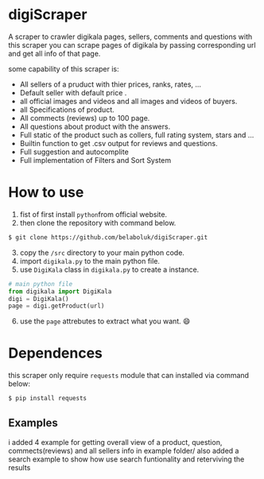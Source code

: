 # digiScraper

A scraper to crawler digikala pages, sellers, comments and questions
with this scraper you can scrape pages of digikala by passing corresponding url and get all info of that page.

some capability of this scraper is:
* All sellers of a pruduct with thier prices, ranks, rates, ...
* Default seller with default price .
* all official images and videos and all images and videos of buyers.
* all Specifications of product.
* All commects (reviews) up to 100 page.
* All questions about product with the answers.
* Full static of the product such as collers, full rating system, stars and ...
* Builtin function to get .csv output for reviews and questions.
* Full suggestion and autocomplite 
* Full implementation of Filters and Sort System

# How to use

1. fist of first install `python`from official website.
2. then clone the repository with command below.
```bash
$ git clone https://github.com/belaboluk/digiScraper.git
```
3. copy the `/src` directory to your main python code.
4. import `digikala.py` to the main python file.
5. use `DigiKala` class in `digikala.py` to create a instance.
```python
# main python file
from digikala import DigiKala
digi = DigiKala()
page = digi.getProduct(url)
```
6. use the `page` attrebutes to extract what you want. :smile:

# Dependences

this scraper only require `requests` module that can installed via command below:
```bash
$ pip install requests
```

## Examples

i added 4 example for getting overall view of a product, question, commects(reviews) and all sellers  info in example folder/
also added a search example to show how use search funtionality and reterviving the results

